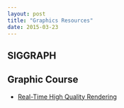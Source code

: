 ```yaml
---
layout: post
title: "Graphics Resources" 
date: 2015-03-23
---
```


## SIGGRAPH 

## Graphic Course 
- [Real-Time High Quality Rendering](hhttp://cseweb.ucsd.edu/~ravir/274/15/274.html) 
